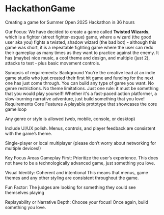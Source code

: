 # HackathonGame
Creating a game for Summer Open 2025 Hackathon in 36 hours

Our Focus:
We have decided to create a game called **Twisted Wizards**, which is a fighter (street fighter-esque) game, where a wizard (the good user aka you) fights a twisted, shadow wizard (the bad bot) - although this game was short, it is a repeatable fighting game where the user can redo their gameplay as many times as they want to practice against the enemy. It has (maybe) nice music, a cool theme and design, and multiple (just 2), attacks to test - plus basic movement controls. 

Synopsis of requirements:
Background
You're the creative lead at an indie game studio who just created their first hit game and funding for the next one has just come through. You can build any type of game you want. No genre restrictions. No theme limitations. Just one rule: it must be something that you would play yourself!
Whether it's a fast-paced action platformer, a slow-burning narrative adventure, just build something that you love!
Requirements
Core Features
A playable prototype that showcases the core game loop


Any genre or style is allowed (web, mobile, console, or desktop)


Include UI/UX polish. Menus, controls, and player feedback are consistent with the game’s theme.


Single-player or local multiplayer (please don’t worry about networking for multiple devices!)


Key Focus Areas
Gameplay First: Prioritize the user’s experience. This does not have to be a technologically advanced game, just something you love.


Visual Identity: Coherent and intentional
This means that menus, game themes and any other styling are consistent throughout the game.


Fun Factor: The judges are looking for something they could see themselves playing


Replayability or Narrative Depth: Choose your focus! Once again, build something you love.

